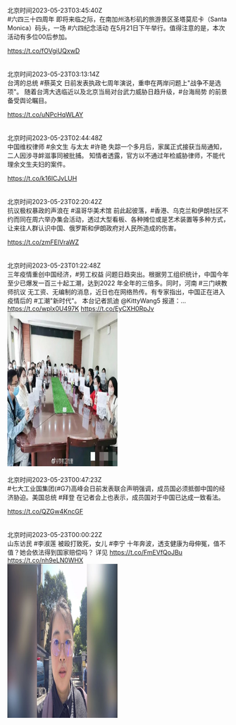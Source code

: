 北京时间2023-05-23T03:45:40Z<br>#六四三十四周年 即将来临之际，在南加州洛杉矶的旅游景区圣塔莫尼卡（Santa Monica）码头，一场 #六四纪念活动 在5月21日下午举行。值得注意的是，本次活动有多位00后参加。

https://t.co/fOVgiUQxwD<br><br><br>北京时间2023-05-23T03:13:14Z<br>台湾的总统 #蔡英文 日前发表执政七周年演说，重申在两岸问题上"战争不是选项"。
随着台湾大选临近以及北京当局对台武力威胁日趋升级，#台海局势 的前景备受舆论瞩目。

https://t.co/uNPcHqWLAY<br><br><br>北京时间2023-05-23T02:44:48Z<br>中国维权律师 #余文生 与太太 #许艳 失踪一个多月后，家属正式接获当局通知，二人因涉寻衅滋事同被批捕。 知情者透露，官方以不通过年检威胁律师，不能代理余文生夫妇的案件。

https://t.co/k16lCJvLUH<br><br><br>北京时间2023-05-23T02:20:42Z<br>抗议极权暴政的声浪在 #温哥华美术馆 前此起彼落，#香港、乌克兰和伊朗社区不约而同在周六举办集会活动，透过大型看板、各种摊位或是艺术装置等多种方式，让来往人群认识中国、俄罗斯和伊朗政府对人民所造成的伤害。

https://t.co/zmFElVraWZ<br><br><br>北京时间2023-05-23T01:22:48Z<br>三年疫情重创中国经济，#劳工权益 问题日趋突出。根据劳工组织统计，中国今年至少已爆发一百三十起工潮，达到2022 年全年的三倍多。同时，河南 #三门峡教师抗议 无工资、无编制的消息，近日也在网络热传。有专家指出，中国正在进入疫情后的 #工潮"新时代"。
本台记者凯迪 @KittyWang5  报道：… https://t.co/wplx0U497K https://t.co/EyCXH0RpJv<br><img src='/temp/image/2023/u-Month-5/1660697732808359950_0.jpg' width='250' height='350'><br><br>北京时间2023-05-23T00:47:23Z<br>#七大工业国集团(#G7)高峰会日前发表联合声明强调，成员国必须抵御中国的经济胁迫。美国总统 #拜登 在记者会上也表示，成员国对于中国已达成一致看法。

https://t.co/QZGw4KncGF<br><br><br>北京时间2023-05-23T00:00:22Z<br>山东访民 #李淑莲 被殴打致死，女儿 #李宁 十年奔波，透支健康为母伸冤，值不值？她会依法得到国家赔偿吗？
详见 https://t.co/FmEVfQoJBu https://t.co/nh9eLN0WHX<br><img src='/temp/image/2023/u-Month-5/1660676987382317057_0.jpg' width='250' height='350'><br><br>